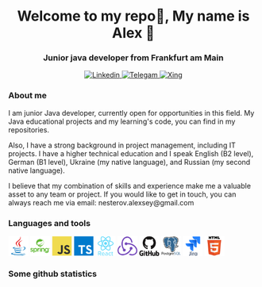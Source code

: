 <div id="header" align="center">
    <h1>Welcome to my repo👋, My name is Alex 🙂</h1>
    <h3>Junior java developer from Frankfurt am Main</h3>

<a href="https://www.linkedin.com/in/oleksii-nesterov-901769128/">
    <img src="https://img.shields.io/badge/LinkedIn-blue?style=for-the-badge&logo=linkedin&logoColor=white" alt="Linkedin"/>
</a>
<a href="https://t.me/OleksiiNesterov">
    <img src="https://img.shields.io/badge/Telegram-blue?style=for-the-badge&logo=telegram&logoColor=white" alt="Telegam"/>
</a>
<a href="https://www.xing.com/profile/Oleksii_Nesterov2/cv">
    <img src="https://img.shields.io/badge/Xing-green?style=for-the-badge&logo=xing&logoColor=white" alt="Xing"/>
</a>

</div>
<h3 align="left">About me</h3>
<p align="left">
I am junior Java developer, currently open for opportunities in this field. My Java educational projects and my learning's code, you can find in my repositories.
</p>
<p>Also, I have a strong background in project management, including IT projects. I have a higher technical education and I speak English (B2 level), German (B1 level), Ukraine (my native language), and Russian (my second native language).
</p>
<p>
I believe that my combination of skills and experience make me a valuable asset to any team or project. If you would like to get in touch, you can always reach me via email: nesterov.alexsey@gmail.com 
</p>
<h3 align="left">Languages and tools</h3>
<div align="left">
<img src="https://github.com/devicons/devicon/blob/v2.15.1/icons/java/java-original.svg" title="java" width="40" height="40" backgroundcolor="white">
<img src="https://github.com/devicons/devicon/blob/v2.15.1/icons/spring/spring-original-wordmark.svg" title="java" width="40" height="40" backgroundcolor="white">
<img src="https://github.com/devicons/devicon/blob/v2.15.1/icons/javascript/javascript-original.svg" title="java" width="40" height="40" backgroundcolor="white">
<img src="https://github.com/devicons/devicon/blob/v2.15.1/icons/typescript/typescript-original.svg" title="java" width="40" height="40" backgroundcolor="white">
<img src="https://github.com/devicons/devicon/blob/v2.15.1/icons/react/react-original-wordmark.svg" title="java" width="40" height="40" backgroundcolor="white">
<img src="https://github.com/devicons/devicon/blob/v2.15.1/icons/redux/redux-original.svg" title="java" width="40" height="40" backgroundcolor="white">
<img src="https://github.com/devicons/devicon/blob/v2.15.1/icons/github/github-original-wordmark.svg" title="java" width="40" height="40" backgroundcolor="white">
<img src="https://github.com/devicons/devicon/blob/v2.15.1/icons/postgresql/postgresql-original-wordmark.svg" title="java" width="40" height="40" backgroundcolor="white">
<img src="https://github.com/devicons/devicon/blob/v2.15.1/icons/jira/jira-original-wordmark.svg" title="java" width="40" height="40" backgroundcolor="white">
<img src="https://github.com/devicons/devicon/blob/v2.15.1/icons/html5/html5-original-wordmark.svg" title="java" width="40" height="40" backgroundcolor="white">
</div>
<h3 align="left">Some github statistics</h3>
<div align="center">
<img float="left" width=200px src="https://github-profile-summary-cards.vercel.app/api/cards/profile-details?username=NesterovAlexsey&theme=github_dark" alt=""/>
<img float="left" width=200px src="https://github-profile-summary-cards.vercel.app/api/cards/most-commit-language?username=NesterovAlexsey&theme=github_dark" alt=""/>
</div>

<!--
**NesterovAlexsey/NesterovAlexsey** is a ✨ _special_ ✨ repository because its `README.md` (this file) appears on your GitHub profile.

Here are some ideas to get you started:

- 🔭 I’m currently working on ...
- 🌱 I’m currently learning ...
- 👯 I’m looking to collaborate on ...
- 🤔 I’m looking for help with ...
- 💬 Ask me about ...
- 📫 How to reach me: ...
- 😄 Pronouns: ...
- ⚡ Fun fact: ...
-->
